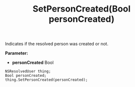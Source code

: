 ﻿---
uid: crmscript_ref_NSResolvedUser_SetPersonCreated
title: SetPersonCreated(Bool personCreated)
intellisense: NSResolvedUser.SetPersonCreated
keywords: NSResolvedUser, GetPersonCreated
so.topic: reference
---

Indicates if the resolved person was created or not.

**Parameter:** 
 - **personCreated** Bool

```crmscript
NSResolvedUser thing;
Bool personCreated;
thing.SetPersonCreated(personCreated);
```


